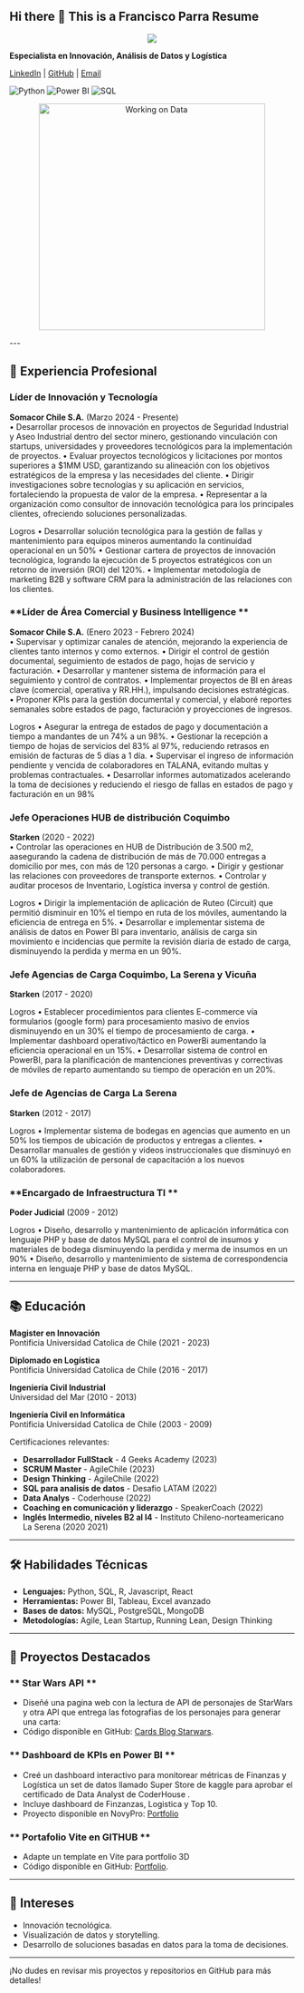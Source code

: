 ## Hi there 👋 This is a Francisco Parra Resume
<p align="center">
  <img src="https://readme-typing-svg.herokuapp.com?color=0366d6&lines=Hello+World!;Bienvenido+a+mi+perfil+de+GitHub!;Innovación+y+Análisis+de+Datos!" />
</p>

**Especialista en Innovación, Análisis de Datos y Logística**  

[LinkedIn](https://www.linkedin.com/in/francisco-parra-hermosilla/) | [GitHub](https://github.com/fjparrah/) | [Email](mailto:fjparrah@gmail.com)  

![Python](https://img.shields.io/badge/Python-3.9-blue)  ![Power BI](https://img.shields.io/badge/Power%20BI-Data%20Visualization-orange) ![SQL](https://img.shields.io/badge/SQL-Database%20Management-brightgreen)

<p align="center">
<img src="https://media.giphy.com/media/13HgwGsXF0aiGY/giphy.gif" width="400" alt="Working on Data">  
</p>
---

## 💼 **Experiencia Profesional**  

### **Líder de Innovación y Tecnología**  
**Somacor Chile S.A.** (Marzo 2024 - Presente)  
•	Desarrollar procesos de innovación en proyectos de Seguridad Industrial y Aseo Industrial dentro del sector minero, gestionando vinculación con startups, universidades y proveedores tecnológicos para la implementación de proyectos.
•	Evaluar proyectos tecnológicos y licitaciones por montos superiores a $1MM USD, garantizando su alineación con los objetivos estratégicos de la empresa y las necesidades del cliente.
•	Dirigir investigaciones sobre tecnologías y su aplicación en servicios, fortaleciendo la propuesta de valor de la empresa.
•	Representar a la organización como consultor de innovación tecnológica para los principales clientes, ofreciendo soluciones personalizadas.

Logros
•	Desarrollar solución tecnológica para la gestión de fallas y mantenimiento para equipos mineros aumentando la continuidad operacional en un 50%
•	Gestionar cartera de proyectos de innovación tecnológica, logrando la ejecución de 5 proyectos estratégicos con un retorno de inversión (ROI) del 120%. 
•	Implementar metodología de marketing B2B y software CRM para la administración de las relaciones con los clientes.

### **Líder de Área Comercial y Business Intelligence **  
**Somacor Chile S.A.** (Enero 2023 - Febrero 2024)  
•	Supervisar y optimizar canales de atención, mejorando la experiencia de clientes tanto internos y como externos.
•	Dirigir el control de gestión documental, seguimiento de estados de pago, hojas de servicio y facturación.
•	Desarrollar y mantener sistema de información para el seguimiento y control de contratos.
•	Implementar proyectos de BI en áreas clave (comercial, operativa y RR.HH.), impulsando decisiones estratégicas.
•	Proponer KPIs para la gestión documental y comercial, y elaboré reportes semanales sobre estados de pago, facturación y proyecciones de ingresos.

Logros
•	Asegurar la entrega de estados de pago y documentación a tiempo a mandantes de un 74% a un 98%.
•	Gestionar la recepción a tiempo de hojas de servicios del 83% al 97%, reduciendo retrasos en emisión de facturas de 5 días a 1 día.
•	Supervisar el ingreso de información pendiente y vencida de colaboradores en TALANA, evitando multas y problemas contractuales.
•	Desarrollar informes automatizados acelerando la toma de decisiones y reduciendo el riesgo de fallas en estados de pago y facturación en un 98%

### **Jefe Operaciones HUB de distribución Coquimbo**  
**Starken** (2020 - 2022)  
•	Controlar las operaciones en HUB de Distribución de 3.500 m2, aasegurando la cadena de distribución de más de 70.000 entregas a domicilio por mes, con más de 120 personas a cargo.
•	Dirigir y gestionar las relaciones con proveedores de transporte externos.
•	Controlar y auditar procesos de Inventario, Logística inversa y control de gestión. 

Logros
•	Dirigir la implementación de aplicación de Ruteo (Circuit) que permitió disminuir en 10% el tiempo en ruta de los móviles, aumentando la eficiencia de entrega en 5%. 
•	Desarrollar e implementar sistema de análisis de datos en Power BI para inventario, análisis de carga sin movimiento e incidencias que permite la revisión diaria de estado de carga, disminuyendo la perdida y merma en un 90%.


### **Jefe Agencias de Carga Coquimbo, La Serena y Vicuña**  
**Starken** (2017 - 2020)  

Logros
•	Establecer procedimientos para clientes E-commerce vía formularios (google form) para procesamiento masivo de envíos disminuyendo en un 30% el tiempo de procesamiento de carga.
•	Implementar dashboard operativo/táctico en PowerBi aumentando la eficiencia operacional en un 15%.
•	Desarrollar sistema de control en PowerBI, para la planificación de mantenciones preventivas y correctivas de móviles de reparto aumentando su tiempo de operación en un 20%.


### **Jefe de Agencias de Carga La Serena**  
**Starken** (2012 - 2017)  

Logros
•	Implementar sistema de bodegas en agencias que aumento en un 50% los tiempos de ubicación de productos y entregas a clientes.
•	Desarrollar manuales de gestión y videos instruccionales que disminuyó en un 60% la utilización de personal de capacitación a los nuevos colaboradores. 


### **Encargado de Infraestructura TI **  
**Poder Judicial** (2009 - 2012)  

Logros
•	Diseño, desarrollo y mantenimiento de aplicación informática con lenguaje PHP y base de datos MySQL para el control de insumos y materiales de bodega disminuyendo la perdida y merma de insumos en un 90%
•	Diseño, desarrollo y mantenimiento de sistema de correspondencia interna en lenguaje PHP y base de datos MySQL. 

---

## 📚 **Educación**  

**Magister en Innovación**  
Pontificia Universidad Catolica de Chile (2021 - 2023) 

**Diplomado en Logística**  
Pontificia Universidad Catolica de Chile (2016 - 2017) 

**Ingeniería Civil Industrial**  
Universidad del Mar (2010 - 2013) 

**Ingeniería Civil en Informática**  
Pontificia Universidad Catolica de Chile (2003 - 2009) 

Certificaciones relevantes:  
- **Desarrollador FullStack** - 4 Geeks Academy (2023)  
- **SCRUM Master** - AgileChile (2023)
- **Design Thinking** - AgileChile (2022)
- **SQL para analisis de datos** - Desafio LATAM (2022)
- **Data Analys** - Coderhouse (2022)
- **Coaching en comunicación y liderazgo** - SpeakerCoach (2022)
- **Inglés Intermedio, niveles B2 al I4** - Instituto Chileno-norteamericano La Serena (2020 2021)
  
---

## 🛠️ **Habilidades Técnicas**  
- **Lenguajes:** Python, SQL, R,  Javascript, React
- **Herramientas:** Power BI, Tableau, Excel avanzado  
- **Bases de datos:** MySQL, PostgreSQL, MongoDB  
- **Metodologías:** Agile, Lean Startup, Running Lean, Design Thinking  

---

## 🚀 **Proyectos Destacados**  

### ** Star Wars API **  
- Diseñé una pagina web con la lectura de API de personajes de StarWars y otra API que entrega las fotografias de los personajes para generar una carta:  
- Código disponible en GitHub: [Cards Blog Starwars](https://github.com/fjparrah/4geeks-cards-blog-starwars).  

### ** Dashboard de KPIs en Power BI **  
- Creé un dashboard interactivo para monitorear métricas de Finanzas y Logística un set de datos llamado Super Store de kaggle para aprobar el certificado de Data Analyst de CoderHouse .  
- Incluye dashboard de Finzanzas, Logistica y Top 10.
- Proyecto disponible en NovyPro: [Portfolio](https://www.novypro.com/profile_about/franciscoparra?Popup=memberProject&Data=1682116889675x145766686508100200)

### ** Portafolio Vite en GITHUB **  
- Adapte un template en Vite para portfolio 3D  
- Código disponible en GitHub: [Portfolio](https://github.com/fjparrah/React-personal-portfolio).  

---

## 🌟 **Intereses**  
- Innovación tecnológica.  
- Visualización de datos y storytelling.  
- Desarrollo de soluciones basadas en datos para la toma de decisiones.  

---

¡No dudes en revisar mis proyectos y repositorios en GitHub para más detalles!  

<!--
**fjparrah/fjparrah** is a ✨ _special_ ✨ repository because its `README.md` (this file) appears on your GitHub profile.

Here are some ideas to get you started:

- 🔭 I’m currently working on ...
- 🌱 I’m currently learning ...
- 👯 I’m looking to collaborate on ...
- 🤔 I’m looking for help with ...
- 💬 Ask me about ...
- 📫 How to reach me: ...
- 😄 Pronouns: ...
- ⚡ Fun fact: ...
-->
